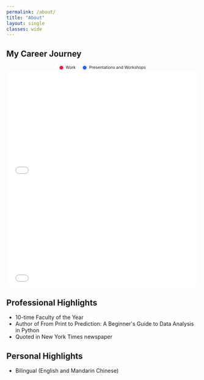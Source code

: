 ```yaml
---
permalink: /about/
title: "About"
layout: single
classes: wide
---
```

<!-- career map -->
## My Career Journey
<figure style="margin:0;">
  <figcaption style="font-size:.75em; text-align:center; margin:.15rem 0 0;">
    <span style="--dot:10px; display:inline-flex; align-items:center; gap:.4rem;">
      <span aria-hidden="true" style="width:var(--dot); height:var(--dot); border-radius:50%;
        background:#e11d48; box-shadow:0 0 0 2px #fff, 0 0 0 3px #e5e7eb;"></span>
      Work
    </span>
    <span style="margin-left:1rem; --dot:10px; display:inline-flex; align-items:center; gap:.4rem;">
      <span aria-hidden="true" style="width:var(--dot); height:var(--dot); border-radius:50%;
        background:#2563eb; box-shadow:0 0 0 2px #fff, 0 0 0 3px #e5e7eb;"></span>
      Presentations and Workshops
    </span>
  </figcaption>
  <iframe
    src="{{ '/assets/maps/career_map2.html' | relative_url }}"
    title="Career Map"
    style="display:block; width:100%; aspect-ratio: 16 / 9; border:0;"
  ></iframe>
  <iframe
    src="{{ '/assets/maps/career_map2.html' | relative_url }}"
    title="Career Map"
    style="display:block; width:100%; aspect-ratio: 16 / 9; border:0;"
  ></iframe>
</figure>

## Professional Highlights

  * 10-time Faculty of the Year
  * Author of From Print to Prediction: A Beginner's Guide to Data Analysis in Python
  * Quoted in New York Times newspaper

## Personal Highlights

  * Bilingual (English and Mandarin Chinese)
